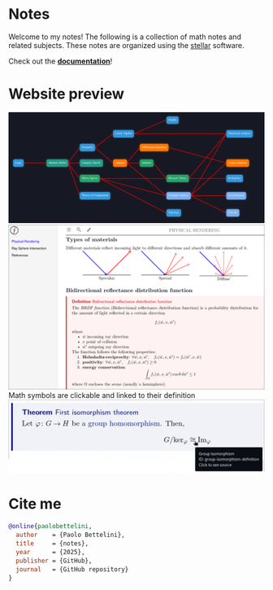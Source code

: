 # Notes

Welcome to my notes! The following is a collection of math notes
and related subjects.
These notes are organized using the [stellar](https://github.com/paolobettelini/stellar)
software.

Check out the <b>[documentation](https://paolobettelini.github.io/stellar)</b>!

# Website preview

![universe preview](./media/universe.png)
![course preview](./media/physicalrendering.png)
Math symbols are clickable and linked to their definition
![clickable symbols](./media/clickable.png)

# Cite me
```bib
@online{paolobettelini,
  author    = {Paolo Bettelini},
  title     = {notes},
  year      = {2025},
  publisher = {GitHub},
  journal   = {GitHub repository}
}
```